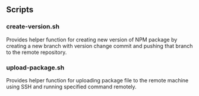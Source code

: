 ## Scripts

### create-version.sh

Provides helper function for creating new version of NPM package by creating a new branch with version change commit and pushing that branch to the remote repository.

### upload-package.sh

Provides helper function for uploading package file to the remote machine using SSH and running specified command remotely.
